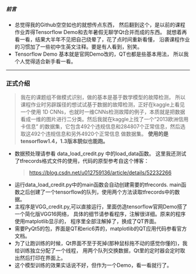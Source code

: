 ##### 前言
*  总觉得我的Github空空如也的就想传点东西，
   然后翻到这个，是以前的课程作业弄得Tensorflow Demo和去年暑假无聊学Qt合并而成的东西。
   就想着再看一看，结果大半年不见把自己绕晕了，花了点时间重新看懂，
   沿袭课程作业的习惯加了一些初中生英文注释。要是有人看到，别笑。
* Tensorflow Demo 基本就是官网Demo改的，QT也都是些基本用法，
   所以我个人觉得适合新手看一看。
___
### 正式介绍
> 我在的课题组不做模式识别，做的基本是基于数学模型的故障检测，
所以课程作业时另辟蹊径的想试试基于数据的故障检测，正好在kaggle上看见一个使用
1D CNNs，也就时一维CNNs检测故障的例子，本质就是把数据看成一维的图片进行二分类。然后我就在kaggle上找了一个“2013欧洲信用卡信息”
的数据集，它包含492个违规信息和284807个正常信息，然后选取这492个违规信息和另外4920个正常信息
做数据集。
**使用的是tensorflow1.4，1.3版本貌似也能跑。**
 * 数据预处理请参看 data_load_credit.py 中的load_data函数。
   这里我还测试了tfrecords格式文件的使用，代码的原型参考自这个博客：
   > https://blog.csdn.net/u012759136/article/details/52232266
 * 运行data_load_credit.py中的main函数会自动创建需要的tfrecords.
   main函数之后创建了一个tensorflow的队列，使用两个方法读取tfrecords中的数据。
 * 主程序是VGG_credit.py,可以直接运行，里面仿造tensorflow官网Demo搭了一个简化版VGG16网络，
   具体的细节请参看程序，注解很详细。原来的程序使用matplotlib显示的，
   程序里全部注解掉了，换成了QT界面。
 * 需要PyQt5的包，界面是QT和eric6弄的，matplotlib的QT应用代码参看官方文档。
 * 为了让跑训练的时候，Qt界面不至于死掉(那种鼠标拖不动的感觉你懂的)，我给训练独立分配了一个线程，
   用两个队列交换数据，Qt里的定时器会定时取出然后打印在界面上。
 * 这个模型训练的效果实话说不好，但作为一个Demo，看一看就行了。
